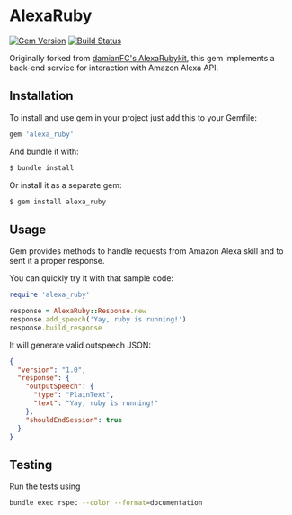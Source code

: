 # AlexaRuby

[![Gem Version](https://badge.fury.io/rb/alexa_ruby.svg)](https://badge.fury.io/rb/alexa_ruby)
[![Build Status](https://travis-ci.org/mulev/alexa-ruby.svg?branch=master)](https://travis-ci.org/mulev/alexa-ruby)

Originally forked from [damianFC's AlexaRubykit](https://github.com/damianFC/alexa-rubykit), this gem implements a back-end service for interaction with Amazon Alexa API.

## Installation

To install and use gem in your project just add this to your Gemfile:

```ruby
gem 'alexa_ruby'
```

And bundle it with:

```bash
$ bundle install
```

Or install it as a separate gem:

```bash
$ gem install alexa_ruby
```

## Usage

Gem provides methods to handle requests from Amazon Alexa skill and to sent it a proper response.

You can quickly try it with that sample code:

```ruby
require 'alexa_ruby'

response = AlexaRuby::Response.new
response.add_speech('Yay, ruby is running!')
response.build_response
```

It will generate valid outspeech JSON:

```JSON
{
  "version": "1.0",
  "response": {
    "outputSpeech": {
      "type": "PlainText",
      "text": "Yay, ruby is running!"
    },
    "shouldEndSession": true
  }
}
```

## Testing

Run the tests using

```bash
bundle exec rspec --color --format=documentation
```
